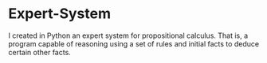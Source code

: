 # Expert-System
I created in Python an expert system for propositional calculus. That is, a program capable of reasoning using a set of rules and initial facts to deduce certain other facts.
